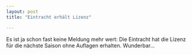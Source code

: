 ```yaml
---
layout: post
title: "Eintracht erhält Lizenz"

---
```


Es ist ja schon fast keine Meldung mehr wert: Die Eintracht hat die Lizenz für die nächste Saison ohne Auflagen erhalten. Wunderbar...


